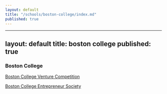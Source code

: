```yaml
---
layout: default
title: "/schools/boston-college/index.md"
published: true
---
```


---
layout: default
title: boston college
published: true
---
### Boston College
 
[Boston College Venture Competition ](http://bcvc.org/)
 
[Boston College Entrepreneur Society](http://bc.orgsync.com/org/entrepreneursociety42148/About)
 